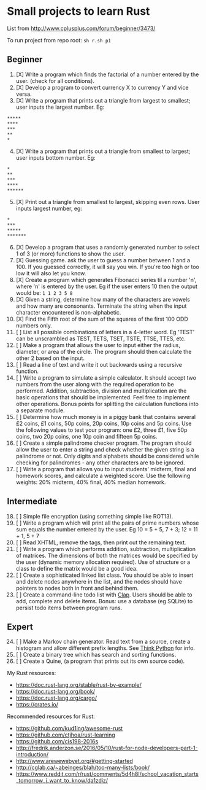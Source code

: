 # Small projects to learn Rust

List from http://www.cplusplus.com/forum/beginner/3473/

To run project from repo root: `sh r.sh p1`

## Beginner

1. [X] Write a program which finds the factorial of a number entered by the user. (check for all conditions).
2. [X] Develop a program to convert currency X to currency Y and vice versa.
3. [X] Write a program that prints out a triangle from largest to smallest; user inputs the largest number. Eg:

```
*****
****
***
**
*
```

4. [X] Write a program that prints out a triangle from smallest to largest; user inputs bottom number. Eg:

```
*
**
***
****
******
```

5. [X] Print out a triangle from smallest to largest, skipping even rows. User inputs largest number, eg:

```
*
***
*****
*******
```

6. [X] Develop a program that uses a randomly generated number to select 1 of 3 (or more) functions to show the user.
7. [X] Guessing game. ask the user to guess a number between 1 and a 100. If you guessed correctly, it will say you win. If you're too high or too low it will also let you know.
8. [X] Create a program which generates Fibonacci series til a number 'n', where 'n' is entered by the user. Eg if the user enters 10 then the output would be: `1 1 2 3 5 8`
9. [X] Given a string, determine how many of the characters are vowels and how many are consonants. Terminate the string when the input character encountered is non-alphabetic.
10. [X] Find the Fifth root of the sum of the squares of the first 100 ODD numbers only.
11. [ ] List all possible combinations of letters in a 4-letter word. Eg 'TEST' can be unscrambled as TEST, TETS, TSET, TSTE, TTSE, TTES, etc.
12. [ ] Make a program that allows the user to input either the radius, diameter, or area of the circle. The program should then calculate the other 2 based on the input.
13. [ ] Read a line of text and write it out backwards using a recursive function.
14. [ ] Write a program to simulate a simple calculator. It should accept two numbers from the user along with the required operation to be performed. Addition, subtraction, division and multiplication are the basic operations that should be implemented. Feel free to implement other operations. Bonus points for splitting the calculation functions into a separate module.
15. [ ] Determine how much money is in a piggy bank that contains several £2 coins, £1 coins, 50p coins, 20p coins, 10p coins and 5p coins. Use the following values to test your program: one £2, three £1, five 50p  coins, two 20p coins, one 10p coin and fifteen 5p coins.
16. [ ] Create a simple palindrome checker program. The program should allow the user to enter a string and check whether the given string is a palindrome or not. Only digits and alphabets should be considered while checking for palindromes - any other characters are to be ignored.
17. [ ] Write a program that allows you to input students' midterm, final and homework scores, and calculate a weighted score. Use the following weights: 20% midterm, 40% final, 40% median homework.

## Intermediate

18. [ ] Simple file encryption (using something simple like ROT13).
19. [ ] Write a program which will print all the pairs of prime numbers whose sum equals the number entered by the user. Eg 10 = 5 + 5, 7 + 3; 12 = 11 + 1, 5 + 7
20. [ ] Read XHTML, remove the tags, then print out the remaining text.
21. [ ] Write a program which performs addition, subtraction, multiplication of matrices. The dimensions of both the matrices would be specified by the user (dynamic memory allocation required). Use of structure or a class to define the matrix would be a good idea.
22. [ ] Create a sophisticated linked list class. You should be able to insert and delete nodes anywhere in the list, and the nodes should have pointers to nodes both in front and behind them.
23. [ ] Create a command-line todo list with [Clap](https://crates.io/crates/clap). Users should be able to add, complete and delete items. Bonus: use a database (eg SQLite) to persist todo items between program runs.

## Expert

24. [ ] Make a Markov chain generator. Read text from a source, create a histogram and allow different prefix lengths. See [Think Python](http://greenteapress.com/thinkpython2/html/thinkpython2014.html#sec159) for info.
25. [ ] Create a binary tree which has search and sorting functions.
26. [ ] Create a Quine, (a program that prints out its own source code).

My Rust resources:
- https://doc.rust-lang.org/stable/rust-by-example/
- https://doc.rust-lang.org/book/
- https://doc.rust-lang.org/cargo/
- https://crates.io/

Recommended resources for Rust:
- https://github.com/kud1ing/awesome-rust
- https://github.com/ctjhoa/rust-learning
- https://github.com/cis198-2016s
- http://fredrik.anderzon.se/2016/05/10/rust-for-node-developers-part-1-introduction/
- http://www.arewewebyet.org/#getting-started
- http://cglab.ca/~abeinges/blah/too-many-lists/book/
- https://www.reddit.com/r/rust/comments/5d4h8l/school_vacation_starts_tomorrow_i_want_to_know/da1zdiz/
